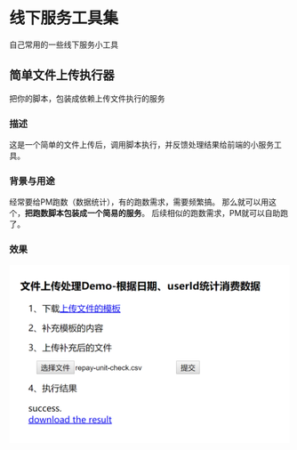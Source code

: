 # 线下服务工具集
自己常用的一些线下服务小工具

## 简单文件上传执行器
把你的脚本，包装成依赖上传文件执行的服务

### 描述
这是一个简单的文件上传后，调用脚本执行，并反馈处理结果给前端的小服务工具。

### 背景与用途
经常要给PM跑数（数据统计），有的跑数需求，需要频繁搞。
那么就可以用这个，**把跑数脚本包装成一个简易的服务**。
后续相似的跑数需求，PM就可以自助跑了。

### 效果
![效果图](./upload-and-run/snapshot.png)
